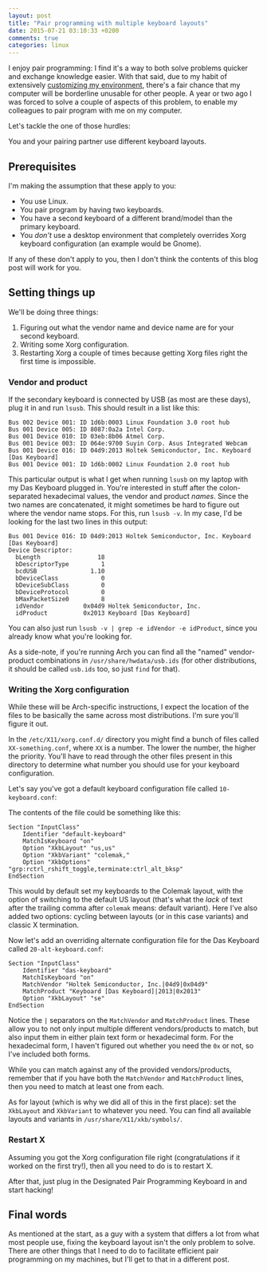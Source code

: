 ```yaml
---
layout: post
title: "Pair programming with multiple keyboard layouts"
date: 2015-07-21 03:10:33 +0200
comments: true
categories: linux
---
```


I enjoy pair programming: I find it's a way to both solve problems quicker and exchange knowledge easier.
With that said, due to my habit of extensively [customizing my environment][dotfiles], there's a fair chance that my computer will be borderline unusable for other people.
A year or two ago I was forced to solve a couple of aspects of this problem, to enable my colleagues to pair program with me on my computer.

  [dotfiles]: https://github.com/linduxed/dotfiles

Let's tackle the one of those hurdles:

You and your pairing partner use different keyboard layouts.

<!--more-->

## Prerequisites

I'm making the assumption that these apply to you:

* You use Linux.
* You pair program by having two keyboards.
* You have a second keyboard of a different brand/model than the primary keyboard.
* You *don't* use a desktop environment that completely overrides Xorg keyboard configuration (an example would be Gnome).

If any of these don't apply to you, then I don't think the contents of this blog post will work for you.

## Setting things up

We'll be doing three things:

1. Figuring out what the vendor name and device name are for your second keyboard.
2. Writing some Xorg configuration.
3. Restarting Xorg a couple of times because getting Xorg files right the first time is impossible.

### Vendor and product

If the secondary keyboard is connected by USB (as most are these days), plug it in and run `lsusb`. This should result in a list like this:

```
Bus 002 Device 001: ID 1d6b:0003 Linux Foundation 3.0 root hub
Bus 001 Device 005: ID 8087:0a2a Intel Corp.
Bus 001 Device 010: ID 03eb:8b06 Atmel Corp.
Bus 001 Device 003: ID 064e:9700 Suyin Corp. Asus Integrated Webcam
Bus 001 Device 016: ID 04d9:2013 Holtek Semiconductor, Inc. Keyboard [Das Keyboard]
Bus 001 Device 001: ID 1d6b:0002 Linux Foundation 2.0 root hub
```

This particular output is what I get when running `lsusb` on my laptop with my Das Keyboard plugged in.
You're interested in stuff after the colon-separated hexadecimal values, the vendor and product *names*.
Since the two names are concatenated, it might sometimes be hard to figure out where the vendor name stops.
For this, run `lsusb -v`.
In my case, I'd be looking for the last two lines in this output:

```
Bus 001 Device 016: ID 04d9:2013 Holtek Semiconductor, Inc. Keyboard [Das Keyboard]
Device Descriptor:
  bLength                18
  bDescriptorType         1
  bcdUSB               1.10
  bDeviceClass            0
  bDeviceSubClass         0
  bDeviceProtocol         0
  bMaxPacketSize0         8
  idVendor           0x04d9 Holtek Semiconductor, Inc.
  idProduct          0x2013 Keyboard [Das Keyboard]
```

You can also just run `lsusb -v | grep -e idVendor -e idProduct`, since you already know what you're looking for.

As a side-note, if you're running Arch you can find all the "named" vendor-product combinations in `/usr/share/hwdata/usb.ids` (for other distributions, it should be called `usb.ids` too, so just `find` for that).

### Writing the Xorg configuration

While these will be Arch-specific instructions, I expect the location of the files to be basically the same across most distributions.
I'm sure you'll figure it out.

In the `/etc/X11/xorg.conf.d/` directory you might find a bunch of files called `XX-something.conf`, where `XX` is a number.
The lower the number, the higher the priority.
You'll have to read through the other files present in this directory to determine what number you should use for your keyboard configuration.

Let's say you've got a default keyboard configuration file called `10-keyboard.conf`:

The contents of the file could be something like this:

```
Section "InputClass"
    Identifier "default-keyboard"
    MatchIsKeyboard "on"
    Option "XkbLayout" "us,us"
    Option "XkbVariant" "colemak,"
    Option "XkbOptions" "grp:rctrl_rshift_toggle,terminate:ctrl_alt_bksp"
EndSection
```

This would by default set my keyboards to the Colemak layout, with the option of switching to the default US layout (that's what the *lack* of text after the trailing comma after `colemak` means: default variant).
Here I've also added two options: cycling between layouts (or in this case variants) and classic X termination.

Now let's add an overriding alternate configuration file for the Das Keyboard called `20-alt-keyboard.conf`:

```
Section "InputClass"
    Identifier "das-keyboard"
    MatchIsKeyboard "on"
    MatchVendor "Holtek Semiconductor, Inc.|04d9|0x04d9"
    MatchProduct "Keyboard [Das Keyboard]|2013|0x2013"
    Option "XkbLayout" "se"
EndSection
```

Notice the `|` separators on the `MatchVendor` and `MatchProduct` lines.
These allow you to not only input multiple different vendors/products to match, but also input them in either plain text form or hexadecimal form.
For the hexadecimal form, I haven't figured out whether you need the `0x` or not, so I've included both forms.

While you can match against any of the provided vendors/products, remember that if you have both the `MatchVendor` and `MatchProduct` lines, then you need to match at least one from each.

As for layout (which is why we did all of this in the first place): set the `XkbLayout` and `XkbVariant` to whatever you need.
You can find all available layouts and variants in `/usr/share/X11/xkb/symbols/`.

### Restart X

Assuming you got the Xorg configuration file right (congratulations if it worked on the first try!), then all you need to do is to restart X.

After that, just plug in the Designated Pair Programming Keyboard in and start hacking!

## Final words

As mentioned at the start, as a guy with a system that differs a lot from what most people use, fixing the keyboard layout isn't the only problem to solve.
There are other things that I need to do to facilitate efficient pair programming on my machines, but I'll get to that in a different post.
